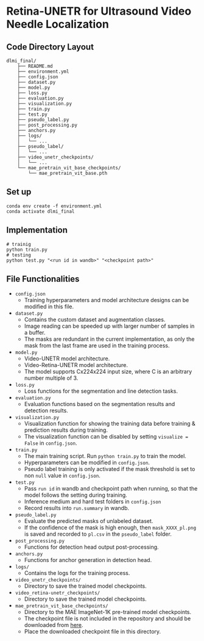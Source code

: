 # Retina-UNETR for Ultrasound Video Needle Localization

## Code Directory Layout
```
dlmi_final/
    ├── README.md
    ├── environment.yml
    ├── config.json
    ├── dataset.py
    ├── model.py
    ├── loss.py
    ├── evaluation.py
    ├── visualization.py
    ├── train.py
    ├── test.py
    ├── pseudo_label.py
    ├── post_processing.py
    ├── anchors.py
    ├── logs/
    │   └── ...
    ├── pseudo_label/
    │   └── ...
    ├── video_unetr_checkpoints/
    │   └── ...
    └── mae_pretrain_vit_base_checkpoints/
        └── mae_pretrain_vit_base.pth
```
## Set up
```
conda env create -f environment.yml
conda activate dlmi_final
```
## Implementation
```
# trainig
python train.py
# testing
python test.py "<run id in wandb>" "<checkpoint path>"
```
## File Functionalities
- `config.json`
  - Training hyperparameters and model architecture designs can be modified in this file.
- `dataset.py`
  - Contains the custom dataset and augmentation classes.
  - Image reading can be speeded up with larger number of samples in a buffer. 
  - The masks are redundant in the current implementation, as only the mask from the last frame are used in the training process.
- `model.py`
  - Video-UNETR model architecture.
  - Video-Retina-UNETR model architecture.
  - The model supports Cx224x224 input size, where C is an arbitrary number multiple of 3.
- `loss.py`
  - Loss functions for the segmentation and line detection tasks.
- `evaluation.py`
  - Evaluation functions based on the segmentation results and detection results.
- `visualization.py`
  - Visualization function for showing the training data before training & prediction results during training.
  - The visualization function can be disabled by setting `visualize = False` in `config.json`.
- `train.py`
  - The main training script. Run `python train.py` to train the model.
  - Hyperparameters can be modified in `config.json`.
  - Pseudo label training is only activated if the mask threshold is set to non `null` value in `config.json`.
- `test.py`
  - Pass `run id` in wandb and checkpoint path when running, so that the model follows the setting during training.
  - Inference medium and hard test folders in `config.json`
  - Record results into `run.summary` in wandb.
- `pseudo_label.py`
  - Evaluate the predicted masks of unlabeled dataset.
  - If the confidence of the mask is high enough, then `mask_XXXX_pl.png` is saved and recorded to `pl.csv` in the `pseudo_label` folder.
- `post_processing.py`
  - Functions for detection head output post-processing.
- `anchors.py`
  - Functions for anchor generation in detection head.
- `logs/`
  - Contains the logs for the training process.
- `video_unetr_checkpoints/`
  - Directory to save the trained model checkpoints.
- `video_retina-unetr_checkpoints/`
  - Directory to save the trained model checkpoints.
- `mae_pretrain_vit_base_checkpoints/`
  - Directory to the MAE ImageNet-1K pre-trained model checkpoints.
  - The checkpoint file is not included in the repository and should be downloaded from [here](https://dl.fbaipublicfiles.com/mae/pretrain/mae_pretrain_vit_base.pth).
  - Place the downloaded checkpoint file in this directory.


